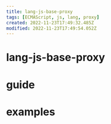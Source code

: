```yaml
---
title: lang-js-base-proxy
tags: [ECMAScript, js, lang, proxy]
created: 2022-11-23T17:49:32.485Z
modified: 2022-11-23T17:49:54.052Z
---
```


# lang-js-base-proxy

# guide

# examples
